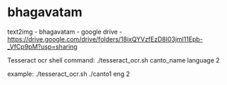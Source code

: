 # bhagavatam

text2img - bhagavatam - google drive - https://drive.google.com/drive/folders/18ixQYVzfEzD8I03jml11Epb-_VfCp9pM?usp=sharing

Tesseract ocr shell command:
./tesseract_ocr.sh canto_name language 2

example: 
./tesseract_ocr.sh  ./canto1 eng 2
